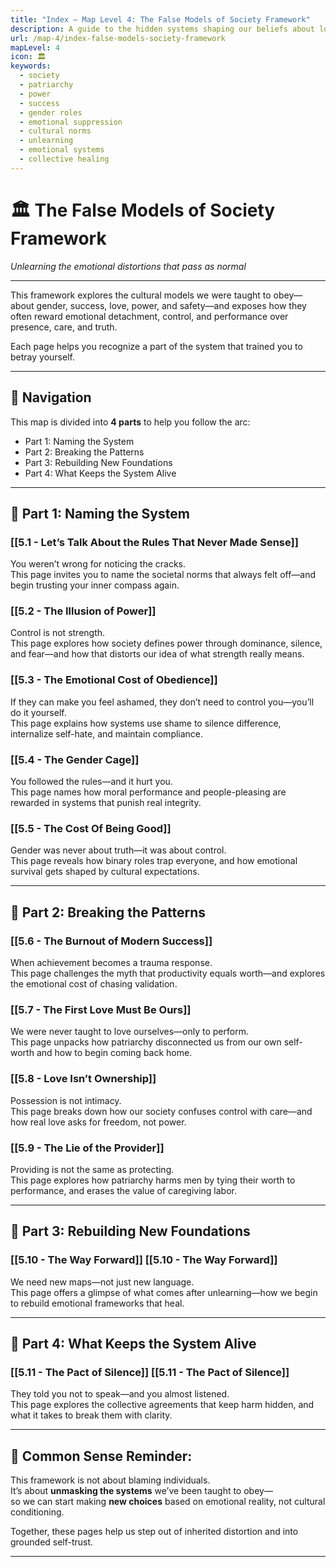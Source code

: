 ```yaml
---
title: "Index – Map Level 4: The False Models of Society Framework"
description: A guide to the hidden systems shaping our beliefs about love, power, success, and identity—and how to break free from them.
url: /map-4/index-false-models-society-framework
mapLevel: 4
icon: 🏛️
keywords:
  - society
  - patriarchy
  - power
  - success
  - gender roles
  - emotional suppression
  - cultural norms
  - unlearning
  - emotional systems
  - collective healing
---
```


# 🏛️  The False Models of Society Framework  
*Unlearning the emotional distortions that pass as normal*

---

This framework explores the cultural models we were taught to obey—about gender, success, love, power, and safety—and exposes how they often reward emotional detachment, control, and performance over presence, care, and truth.

Each page helps you recognize a part of the system that trained you to betray yourself.

---

## 🧭 Navigation

This map is divided into **4 parts** to help you follow the arc:

- Part 1: Naming the System  
- Part 2: Breaking the Patterns  
- Part 3: Rebuilding New Foundations  
- Part 4: What Keeps the System Alive  

---

## 🔹 Part 1: Naming the System

### [[5.1 - Let’s Talk About the Rules That Never Made Sense]]
You weren’t wrong for noticing the cracks.  
This page invites you to name the societal norms that always felt off—and begin trusting your inner compass again.

### [[5.2 - The Illusion of Power]]
Control is not strength.  
This page explores how society defines power through dominance, silence, and fear—and how that distorts our idea of what strength really means.

### [[5.3 - The Emotional Cost of Obedience]]
If they can make you feel ashamed, they don’t need to control you—you’ll do it yourself.  
This page explains how systems use shame to silence difference, internalize self-hate, and maintain compliance.

### [[5.4 - The Gender Cage]]
You followed the rules—and it hurt you.  
This page names how moral performance and people-pleasing are rewarded in systems that punish real integrity.

### [[5.5 - The Cost Of Being Good]]
Gender was never about truth—it was about control.  
This page reveals how binary roles trap everyone, and how emotional survival gets shaped by cultural expectations.

---

## 🔹 Part 2: Breaking the Patterns

### [[5.6 - The Burnout of Modern Success]]
When achievement becomes a trauma response.  
This page challenges the myth that productivity equals worth—and explores the emotional cost of chasing validation.

### [[5.7 - The First Love Must Be Ours]]
We were never taught to love ourselves—only to perform.  
This page unpacks how patriarchy disconnected us from our own self-worth and how to begin coming back home.

### [[5.8 - Love Isn’t Ownership]]
Possession is not intimacy.  
This page breaks down how our society confuses control with care—and how real love asks for freedom, not power.

### [[5.9 - The Lie of the Provider]]
Providing is not the same as protecting.  
This page explores how patriarchy harms men by tying their worth to performance, and erases the value of caregiving labor.

---

## 🔹 Part 3: Rebuilding New Foundations

### [[5.10 - The Way Forward]]  [[5.10 - The Way Forward]]
We need new maps—not just new language.  
This page offers a glimpse of what comes after unlearning—how we begin to rebuild emotional frameworks that heal.

---

## 🔹 Part 4: What Keeps the System Alive

### [[5.11 - The Pact of Silence]]  [[5.11 - The Pact of Silence]]
They told you not to speak—and you almost listened.  
This page explores the collective agreements that keep harm hidden, and what it takes to break them with clarity.

---

## 🧠 Common Sense Reminder:

This framework is not about blaming individuals.  
It’s about **unmasking the systems** we’ve been taught to obey—  
so we can start making **new choices** based on emotional reality, not cultural conditioning.

Together, these pages help us step out of inherited distortion and into grounded self-trust.

---
